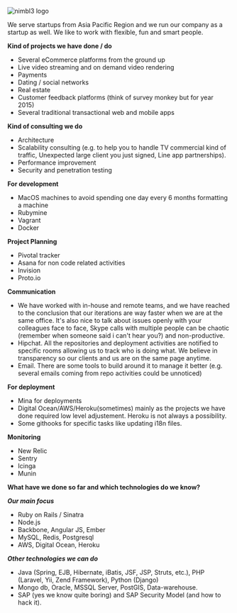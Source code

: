 ![nimbl3 logo](https://s3-ap-southeast-1.amazonaws.com/nimbl3-web-resources/images/logo/JPG/logo%2Bbg-banner.jpg)

We serve startups from Asia Pacific Region and we run our company as a startup as well. We like to work with flexible, fun and smart people.

**Kind of projects we have done / do**
* Several eCommerce platforms from the ground up
* Live video streaming and on demand video rendering
* Payments
* Dating / social networks
* Real estate
* Customer feedback platforms (think of survey monkey but for year 2015)
* Several traditional transactional web and mobile apps

**Kind of consulting we do**
* Architecture
* Scalability consulting (e.g. to help you to handle TV commercial kind of traffic, Unexpected large client you just signed, Line app partnerships).
* Performance improvement
* Security and penetration testing

**For development**
* MacOS machines to avoid spending one day every 6 months formatting a machine
* Rubymine
* Vagrant
* Docker

**Project Planning**
*  Pivotal tracker
*  Asana for non code related activities
*  Invision
*  Proto.io

**Communication**
* We have worked with in-house and remote teams, and we have reached to the conclusion that our iterations are way faster when we are at the same office. It's also nice to talk about issues openly with your colleagues face to face, Skype calls with multiple people can be chaotic (remember when someone said i can't hear you?) and non-productive.
* Hipchat. All the repositories and deployment activities are notified to specific rooms allowing us to track who is doing what. We believe in transparency so our clients and us are on the same page anytime.
* Email. There are some tools to build around it to manage it better (e.g. several emails coming from repo activities could be unnoticed)

**For deployment**
* Mina for deployments
* Digital Ocean/AWS/Heroku(sometimes) mainly as the projects we have done required low level adjustement. Heroku is not always a possibility.
* Some githooks for specific tasks like updating i18n files.


**Monitoring**
* New Relic
* Sentry
* Icinga
* Munin

**What have we done so far and which technologies do we know?**

***Our main focus***

* Ruby on Rails / Sinatra
* Node.js
* Backbone, Angular JS, Ember
* MySQL, Redis, Postgresql
* AWS, Digital Ocean, Heroku

***Other technologies we can do***
* Java (Spring, EJB, Hibernate, iBatis, JSF, JSP, Struts, etc.), PHP (Laravel, Yii, Zend Framework), Python (Django)
* Mongo db, Oracle, MSSQL Server, PostGIS, Data-warehouse.
* SAP (yes we know quite boring) and SAP Security Model (and how to hack it).

















